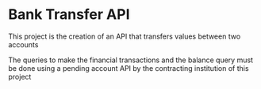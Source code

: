 # Bank Transfer API 

This project is the creation of an API that transfers values ​​between two accounts

The queries to make the financial transactions and the balance query must be done using a pending account API by the contracting institution of this project
